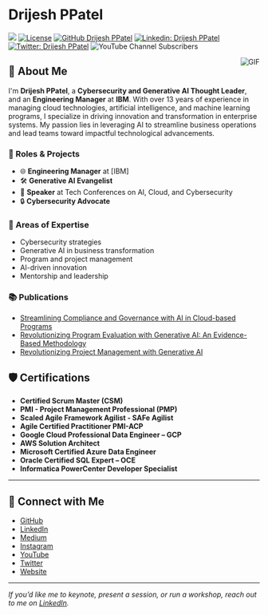 # **Drijesh PPatel**

[![](https://img.shields.io/badge/Drijesh-Patel-brightgreen.svg?colorB=00ff00)](https://topmate.io/drijesh)
[![License](https://img.shields.io/badge/License-Apache%202.0-blue.svg)](https://opensource.org/licenses/Apache-2.0)
[![GitHub Drijesh PPatel](https://img.shields.io/github/followers/drijesh-ppatel?label=follow&style=social)](https://github.com/drijesh-ppatel)
[![Linkedin: Drijesh PPatel](https://img.shields.io/badge/-Drijesh%20Patel-blue?style=flat-square&logo=Linkedin&logoColor=white&link=https://www.linkedin.com/in/drijesh-patel/)](https://www.linkedin.com/in/drijesh/)
[![Twitter: Drijesh PPatel](https://img.shields.io/twitter/follow/drijesh?style=social)](https://twitter.com/drijesh)
![YouTube Channel Subscribers](https://img.shields.io/youtube/channel/subscribers/UC_iTTe3ceF5tjZ-7vZVIucg)

<img align="right" alt="GIF" src="https://media.giphy.com/media/QZMzeEH4yVLji/giphy.gif" />

## 👋 About Me
I'm **Drijesh PPatel**, a **Cybersecurity and Generative AI Thought Leader**, and an **Engineering Manager** at **IBM**. With over 13 years of experience in managing cloud technologies, artificial intelligence, and machine learning programs, I specialize in driving innovation and transformation in enterprise systems. My passion lies in leveraging AI to streamline business operations and lead teams toward impactful technological advancements.

### **💼 Roles & Projects**
- 🌐 **Engineering Manager** at [IBM]
- 🛠️ **Generative AI Evangelist**
- 🦊 **Speaker** at Tech Conferences on AI, Cloud, and Cybersecurity
- 🔒 **Cybersecurity Advocate**

### **🎯 Areas of Expertise**
* Cybersecurity strategies
* Generative AI in business transformation
* Program and project management
* AI-driven innovation
* Mentorship and leadership

### **📚 Publications**
- [Streamlining Compliance and Governance with AI in Cloud-based Programs](https://www.ijfmr.com/research-paper.php?id=5213)
- [Revolutionizing Program Evaluation with Generative AI: An Evidence-Based Methodology](https://www.ijfmr.com/research-paper.php?id=4105)
- [Revolutionizing Project Management with Generative AI](https://isjem.com/download/revolutionizing-project-management-with-generative-ai/)

## 🛡️ **Certifications**
-  **Certified Scrum Master (CSM)**
- **PMI - Project Management Professional (PMP)**
- **Scaled Agile Framework Agilist - SAFe Agilist**
- **Agile Certified Practitioner PMI-ACP**
- **Google Cloud Professional Data Engineer – GCP**
- **AWS Solution Architect**
- **Microsoft Certified Azure Data Engineer**
- **Oracle Certified SQL Expert – OCE**
- **Informatica PowerCenter Developer Specialist**
  
---

## 🔗 **Connect with Me**
- [GitHub](https://github.com/drijesh-ppatel)
- [LinkedIn](https://www.linkedin.com/in/drijesh)
- [Medium](https://medium.com/@drijesh)
- [Instagram](https://www.instagram.com/drijeshtalks)
- [YouTube](https://www.youtube.com/@drijeshtalks)
- [Twitter](https://twitter.com/drijesh)
- [Website](https://topmate.io/drijesh)

---

_If you’d like me to keynote, present a session, or run a workshop, reach out to me on [LinkedIn](https://www.linkedin.com/in/drijesh)._
